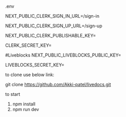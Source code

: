 .env 

NEXT_PUBLIC_CLERK_SIGN_IN_URL=/sign-in


NEXT_PUBLIC_CLERK_SIGN_UP_URL=/sign-up



NEXT_PUBLIC_CLERK_PUBLISHABLE_KEY=



CLERK_SECRET_KEY=



#Liveblocks
NEXT_PUBLIC_LIVEBLOCKS_PUBLIC_KEY=


LIVEBLOCKS_SECRET_KEY=

to clone use below link:

git clone https://github.com/Akki-patel/livedocs.git

to start 
1) npm install
2) npm run dev 
